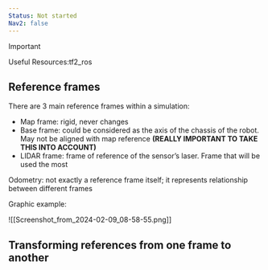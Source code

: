 ```yaml
---
Status: Not started
Nav2: false
---
```

> [!important]  
> Useful Resources:tf2_ros  

  

## Reference frames

There are 3 main reference frames within a simulation:

- Map frame: rigid, never changes
- Base frame: could be considered as the axis of the chassis of the robot. May not be aligned with map reference **(REALLY IMPORTANT TO TAKE THIS INTO ACCOUNT)**
- LIDAR frame: frame of reference of the sensor’s laser. Frame that will be used the most

  

Odometry: not exactly a reference frame itself; it represents relationship between different frames

Graphic example:

![[Screenshot_from_2024-02-09_08-58-55.png]]

  

## Transforming references from one frame to another